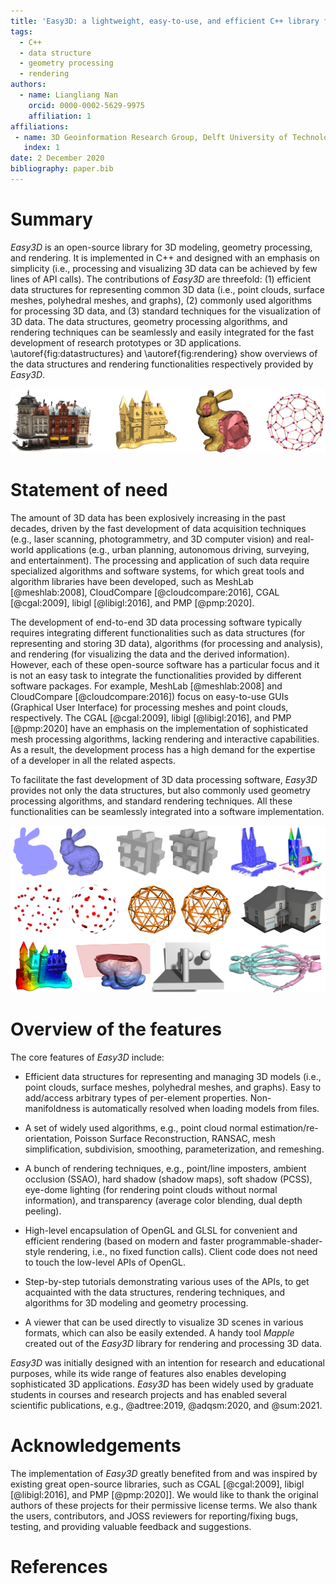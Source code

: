 ```yaml
---
title: 'Easy3D: a lightweight, easy-to-use, and efficient C++ library for processing and rendering 3D data'
tags:
  - C++
  - data structure
  - geometry processing
  - rendering
authors:
  - name: Liangliang Nan
    orcid: 0000-0002-5629-9975
    affiliation: 1
affiliations:
 - name: 3D Geoinformation Research Group, Delft University of Technology, the Netherlands
   index: 1
date: 2 December 2020
bibliography: paper.bib
---
```


# Summary

*Easy3D* is an open-source library for 3D modeling, geometry processing, and rendering. It is implemented in C++ and designed with an emphasis on simplicity (i.e., processing and visualizing 3D data can be achieved by few lines of API calls). The contributions of *Easy3D* are threefold: (1) efficient data structures for representing common 3D data (i.e., point clouds, surface meshes, polyhedral meshes, and graphs), (2) commonly used algorithms for processing 3D data, and (3) standard techniques for the visualization of 3D data. The data structures, geometry processing algorithms, and rendering techniques can be seamlessly and easily integrated for the fast development of research prototypes or 3D applications. \autoref{fig:datastructures} and \autoref{fig:rendering} show overviews of the data structures and rendering functionalities respectively provided by *Easy3D*. 

![The data structures provided by Easy3D. From left to right: point cloud, surface mesh, polyhedral mesh, and graph. \label{fig:datastructures}](datastructures.png)

# Statement of need

The amount of 3D data has been explosively increasing in the past decades, driven by the fast development of data acquisition techniques (e.g., laser scanning, photogrammetry, and 3D computer vision) and real-world applications (e.g., urban planning, autonomous driving, surveying, and entertainment). The processing and application of such data require specialized algorithms and software systems, for which great tools and algorithm libraries have been developed, such as MeshLab [@meshlab:2008], CloudCompare [@cloudcompare:2016], CGAL [@cgal:2009], libigl [@libigl:2016], and PMP [@pmp:2020]. 

The development of end-to-end 3D data processing software typically requires integrating different functionalities such as data structures (for representing and storing 3D data), algorithms (for processing and analysis), and rendering (for visualizing the data and the derived information). However, each of these open-source software has a particular focus and it is not an easy task to integrate the functionalities provided by different software packages. For example, MeshLab [@meshlab:2008] and CloudCompare [@cloudcompare:2016]) focus on easy-to-use GUIs (Graphical User Interface) for processing meshes and point clouds, respectively. The CGAL [@cgal:2009], libigl [@libigl:2016], and PMP [@pmp:2020] have an emphasis on the implementation of sophisticated mesh processing algorithms, lacking rendering and interactive capabilities. As a result, the development process has a high demand for the expertise of a developer in all the related aspects. 

To facilitate the fast development of 3D data processing software, *Easy3D* provides not only the data structures, but also commonly used geometry processing algorithms, and standard rendering techniques. All these functionalities can be seamlessly integrated into a software implementation.

![An overview of the rendering functionalities of Easy3D. \label{fig:rendering}](rendering.png)

# Overview of the features

The core features of *Easy3D* include:

- Efficient data structures for representing and managing 3D models (i.e., point clouds, surface meshes, polyhedral meshes, and graphs). Easy to add/access arbitrary types of per-element properties. Non-manifoldness is automatically resolved when loading models from files.

- A set of widely used algorithms, e.g., point cloud normal estimation/re-orientation, Poisson Surface Reconstruction, RANSAC, mesh simplification, subdivision, smoothing, parameterization, and remeshing.

- A bunch of rendering techniques, e.g., point/line imposters, ambient occlusion (SSAO), hard shadow (shadow maps), soft shadow (PCSS), eye-dome lighting (for rendering point clouds without normal information), and transparency (average color blending, dual depth peeling).

- High-level encapsulation of OpenGL and GLSL for convenient and efficient rendering (based on modern and faster programmable-shader-style rendering, i.e., no fixed function calls). Client code does not need to touch the low-level APIs of OpenGL.

- Step-by-step tutorials demonstrating various uses of the APIs, to get acquainted with the data structures, rendering techniques, and algorithms for 3D modeling and geometry processing.

- A viewer that can be used directly to visualize 3D scenes in various formats, which can also be easily extended. A handy tool *Mapple* created out of the *Easy3D* library for rendering and processing 3D data.


*Easy3D* was initially designed with an intention for research and educational purposes, while its wide range of features also enables developing sophisticated 3D applications. *Easy3D* has been widely used by graduate students in courses and research projects and has enabled several scientific publications, e.g., @adtree:2019, @adqsm:2020, and @sum:2021.


# Acknowledgements
The implementation of *Easy3D* greatly benefited from and was inspired by existing great open-source libraries, such as CGAL [@cgal:2009], libigl [@libigl:2016], and PMP [@pmp:2020]]. We would like to thank the original authors of these projects for their permissive license terms. We also thank the users, contributors, and JOSS reviewers for reporting/fixing bugs, testing, and providing valuable feedback and suggestions.


# References
